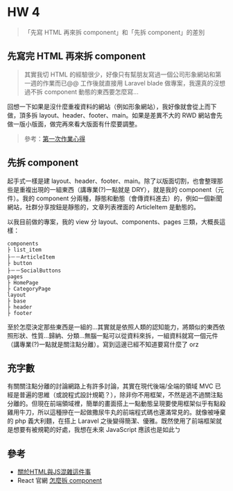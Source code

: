 # HW 4

> 「先寫 HTML 再來拆 component」和「先拆 component」的差別


## 先寫完 HTML 再來拆 component

> 其實我切 HTML 的經驗很少，好像只有幫朋友寫過一個公司形象網站和第一週的作業而已@@
> 工作後就直接用 Laravel blade 做專案，我還真的沒想過不拆 component 動態的東西要怎麼寫...

回想一下如果是沒什麼重複資料的網站（例如形象網站），我好像就會從上而下做，頂多拆 layout、header、footer、main。如果是差異不大的 RWD 網站會先做一版小版面，做完再來看大版面有什麼要調整。

> 參考：[第一次作業心得](https://github.com/jt6592/react-special/blob/master/blog/Special_1_front-end-basics.md)

## 先拆 component
起手式一樣是建 layout、header、footer、main。除了以版面切割，也會整理那些是重複出現的一組東西（講專業(?)一點就是 DRY），就是我的 component（元件）。我的 component 分兩種，靜態和動態（會傳資料進去）的，例如一個新聞網站，社群分享按鈕是靜態的，文章列表裡面的 ArticleItem 是動態的。

以我目前做的專案，我的 view 分 layout、components、pages 三類，大概長這樣：

```
components
├ list_item
├－－ArticleItem
├ button
├－－SocialButtons
pages
├ HomePage
├ CategoryPage
layout
├ base
├ header
├ footer
```

至於怎麼決定那些東西是一組的...其實就是依照人類的認知能力，將類似的東西依照形狀、性質...歸納、分類...無腦一點可以從資料來拆，一組資料就寫一個元件（講專業(?)一點就是關注點分離）。寫到這邊已經不知道要寫什麼了 orz

## 充字數
有關關注點分離的討論網路上有許多討論，其實在現代後端/全端的領域 MVC 已經是普遍的思維（或說程式設計規範？），除非你不用框架，不然是逃不過關注點分離的。但現在前端領域裡，簡單的畫面搭上一點動態呈現要使用框架似乎有點殺雞用牛刀，所以這種摻在一起做撒尿牛丸的前端程式碼也還滿常見的。就像被唾棄的 php 義大利麵，在搭上 Laravel 之後變得簡潔、優雅。既然使用了前端框架就是想要有被規範的好處，我想在未來 JavaScript 應該也是如此ㄅ

## 參考
* [關於HTML與JS混雜這件事](https://www.ithome.com.tw/voice/133525)
* React 官網 [怎麼拆 component](https://zh-hant.reactjs.org/docs/thinking-in-react.html)